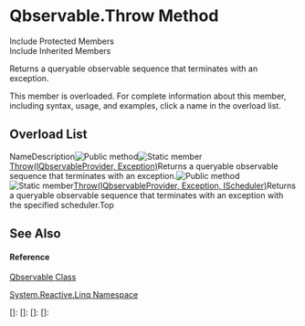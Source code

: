 # Qbservable.Throw Method

Include Protected Members  
Include Inherited Members

Returns a queryable observable sequence that terminates with an exception.

This member is overloaded. For complete information about this member, including syntax, usage, and examples, click a name in the overload list.

## Overload List

NameDescription![Public method](images\Hh303103.pubmethod(en-us,VS.103).gif "Public method")![Static member](images\Hh244319.static(en-us,VS.103).gif "Static member")[Throw<TResult>(IQbservableProvider, Exception)](https://msdn.microsoft.com/en-us/library/m:system.reactive.linq.qbservable.throw%60%601(system.reactive.linq.iqbservableprovider%2csystem.exception)(v=VS.103))Returns a queryable observable sequence that terminates with an exception.![Public method](images\Hh303103.pubmethod(en-us,VS.103).gif "Public method")![Static member](images\Hh244319.static(en-us,VS.103).gif "Static member")[Throw<TResult>(IQbservableProvider, Exception, IScheduler)](https://msdn.microsoft.com/en-us/library/m:system.reactive.linq.qbservable.throw%60%601(system.reactive.linq.iqbservableprovider%2csystem.exception%2csystem.reactive.concurrency.ischeduler)(v=VS.103))Returns a queryable observable sequence that terminates with an exception with the specified scheduler.Top

## See Also

#### Reference

[Qbservable Class](Qbservable\Qbservable.md)

[System.Reactive.Linq Namespace](System.Reactive.Linq\System.Reactive.Linq.md)

[]: 
[]: 
[]: 
[]: 